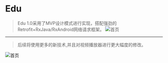# Edu
> Edu 1.0采用了MVP设计模式进行实现，搭配强劲的Retrofit+RxJava/RxAndroid网络请求框架。
![首页](https://github.com/Longalei/Edu/blob/master/art/home.png)

---
> 后续将使用更多的新技术,并且对视频播放器进行更大幅度的修改。

![首页](https://github.com/Longalei/Edu/blob/master/art/video.png)
